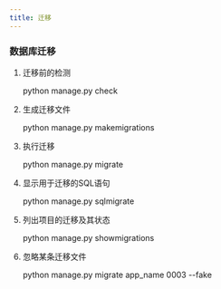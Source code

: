 ```yaml
---
title: 迁移
---
```


### 数据库迁移

1. 迁移前的检测

    python manage.py check

2. 生成迁移文件

    python manage.py makemigrations

3. 执行迁移

    python manage.py migrate

4. 显示用于迁移的SQL语句

    python manage.py sqlmigrate

5. 列出项目的迁移及其状态

    python manage.py showmigrations

6. 忽略某条迁移文件

    python  manage.py  migrate  app_name  0003  --fake

     

     

     
